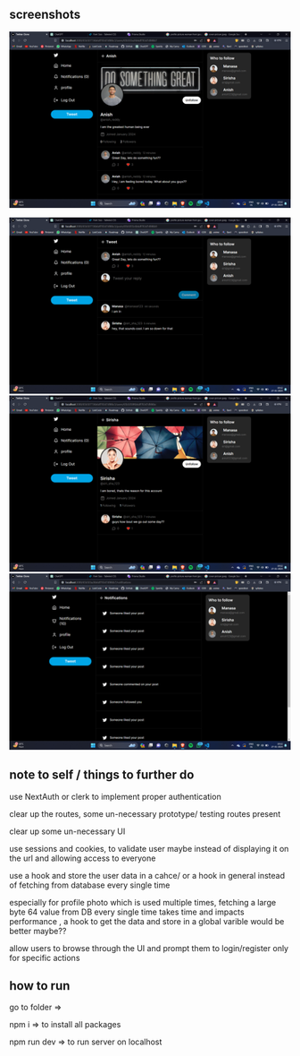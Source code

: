## screenshots


![Image not found](<https://github.com/anishredddy/twitter-clone/blob/main/screenshots/Screenshot%20(72).png>)

![Image not found](<https://github.com/anishredddy/twitter-clone/blob/main/screenshots/Screenshot%20(73).png>)
![Image not found](<https://github.com/anishredddy/twitter-clone/blob/main/screenshots/Screenshot%20(74).png>)
![Image not found](<https://github.com/anishredddy/twitter-clone/blob/main/screenshots/Screenshot%20(75).png>)


## note to self / things to further do

use NextAuth or clerk to implement proper authentication

clear up the routes, some un-necessary prototype/ testing routes present

clear up some un-necessary UI

use sessions and cookies, to validate user maybe instead of displaying it on the url and allowing access to everyone

use a hook and store the user data in a cahce/ or a hook in general instead of fetching from database every single time

especially for profile photo which is used multiple times, fetching a large byte 64 value from DB every single time takes time and impacts performance , a hook to get the data and store in a global varible would be better maybe??

allow users to browse through the UI and prompt them to login/register only for specific actions

## how to run

go to folder =>

npm i => to install all packages

npm run dev => to run server on localhost

